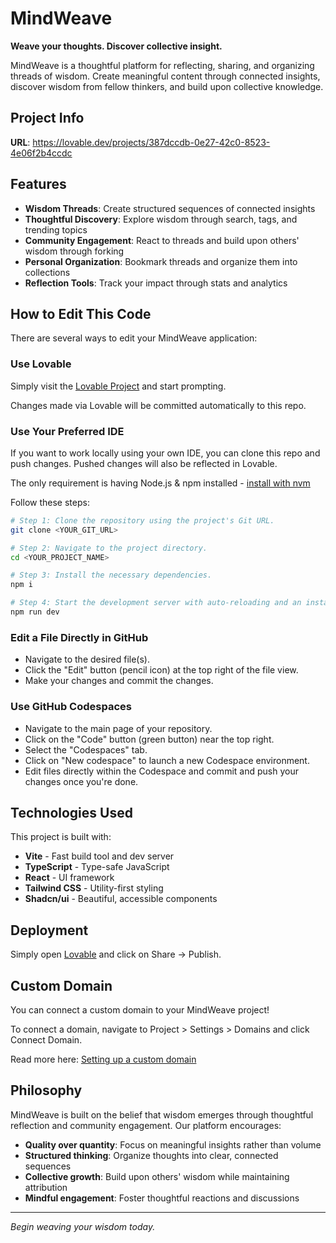 
# MindWeave

**Weave your thoughts. Discover collective insight.**

MindWeave is a thoughtful platform for reflecting, sharing, and organizing threads of wisdom. Create meaningful content through connected insights, discover wisdom from fellow thinkers, and build upon collective knowledge.

## Project Info

**URL**: https://lovable.dev/projects/387dccdb-0e27-42c0-8523-4e06f2b4ccdc

## Features

- **Wisdom Threads**: Create structured sequences of connected insights
- **Thoughtful Discovery**: Explore wisdom through search, tags, and trending topics
- **Community Engagement**: React to threads and build upon others' wisdom through forking
- **Personal Organization**: Bookmark threads and organize them into collections
- **Reflection Tools**: Track your impact through stats and analytics

## How to Edit This Code

There are several ways to edit your MindWeave application:

### Use Lovable

Simply visit the [Lovable Project](https://lovable.dev/projects/387dccdb-0e27-42c0-8523-4e06f2b4ccdc) and start prompting.

Changes made via Lovable will be committed automatically to this repo.

### Use Your Preferred IDE

If you want to work locally using your own IDE, you can clone this repo and push changes. Pushed changes will also be reflected in Lovable.

The only requirement is having Node.js & npm installed - [install with nvm](https://github.com/nvm-sh/nvm#installing-and-updating)

Follow these steps:

```sh
# Step 1: Clone the repository using the project's Git URL.
git clone <YOUR_GIT_URL>

# Step 2: Navigate to the project directory.
cd <YOUR_PROJECT_NAME>

# Step 3: Install the necessary dependencies.
npm i

# Step 4: Start the development server with auto-reloading and an instant preview.
npm run dev
```

### Edit a File Directly in GitHub

- Navigate to the desired file(s).
- Click the "Edit" button (pencil icon) at the top right of the file view.
- Make your changes and commit the changes.

### Use GitHub Codespaces

- Navigate to the main page of your repository.
- Click on the "Code" button (green button) near the top right.
- Select the "Codespaces" tab.
- Click on "New codespace" to launch a new Codespace environment.
- Edit files directly within the Codespace and commit and push your changes once you're done.

## Technologies Used

This project is built with:

- **Vite** - Fast build tool and dev server
- **TypeScript** - Type-safe JavaScript
- **React** - UI framework
- **Tailwind CSS** - Utility-first styling
- **Shadcn/ui** - Beautiful, accessible components

## Deployment

Simply open [Lovable](https://lovable.dev/projects/387dccdb-0e27-42c0-8523-4e06f2b4ccdc) and click on Share → Publish.

## Custom Domain

You can connect a custom domain to your MindWeave project!

To connect a domain, navigate to Project > Settings > Domains and click Connect Domain.

Read more here: [Setting up a custom domain](https://docs.lovable.dev/tips-tricks/custom-domain#step-by-step-guide)

## Philosophy

MindWeave is built on the belief that wisdom emerges through thoughtful reflection and community engagement. Our platform encourages:

- **Quality over quantity**: Focus on meaningful insights rather than volume
- **Structured thinking**: Organize thoughts into clear, connected sequences
- **Collective growth**: Build upon others' wisdom while maintaining attribution
- **Mindful engagement**: Foster thoughtful reactions and discussions

---

*Begin weaving your wisdom today.*
